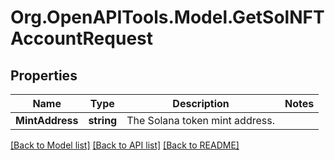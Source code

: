 # Org.OpenAPITools.Model.GetSolNFTAccountRequest

## Properties

Name | Type | Description | Notes
------------ | ------------- | ------------- | -------------
**MintAddress** | **string** | The Solana token mint address. | 

[[Back to Model list]](../README.md#documentation-for-models) [[Back to API list]](../README.md#documentation-for-api-endpoints) [[Back to README]](../README.md)

